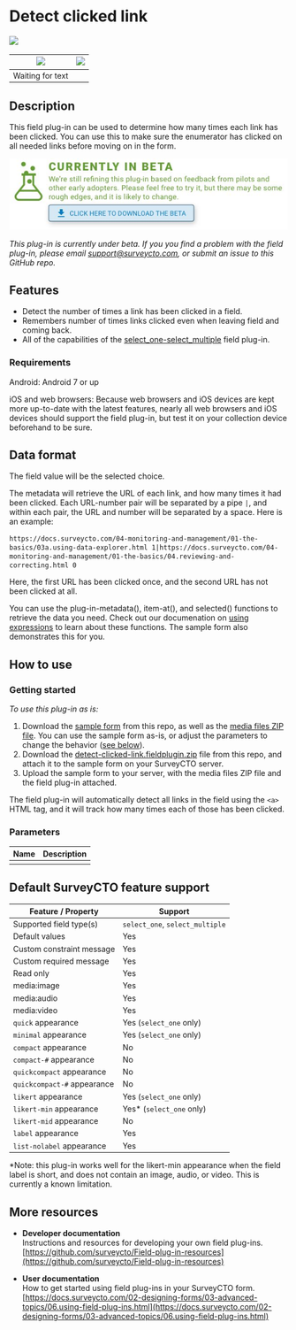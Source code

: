 # Detect clicked link

<img src="extras/readme-images/text_box_revealed.png" width="300px">

|<img src="extras/readme-images/blank_box.png" width="100px">|<img src="extras/readme-images/main_choice.png" width="100px">|
|:---:|:---:|
|Waiting for text||Main choice selected|

## Description

This field plug-in can be used to determine how many times each link has been clicked. You can use this to make sure the enumerator has clicked on all needed links before moving on in the form.

[![Download now](extras/readme-images/beta-release-download.jpeg)](https://github.com/surveycto/detect-clicked-link/raw/master/detect-clicked-link.fieldplugin.zip)

*This plug-in is currently under beta. If you you find a problem with the field plug-in, please email support@surveycto.com, or submit an issue to this GitHub repo.*

## Features

* Detect the number of times a link has been clicked in a field.
* Remembers number of times links clicked even when leaving field and coming back.
* All of the capabilities of the [select_one-select_multiple](https://github.com/surveycto/select_one-select_multiple/blob/master/README.md) field plug-in.

### Requirements

Android: Android 7 or up

iOS and web browsers: Because web browsers and iOS devices are kept more up-to-date with the latest features, nearly all web browsers and iOS devices should support the field plug-in, but test it on your collection device beforehand to be sure.

## Data format

The field value will be the selected choice.

The metadata will retrieve the URL of each link, and how many times it had been clicked. Each URL-number pair will be separated by a pipe `|`, and within each pair, the URL and number will be separated by a space. Here is an example:

    https://docs.surveycto.com/04-monitoring-and-management/01-the-basics/03a.using-data-explorer.html 1|https://docs.surveycto.com/04-monitoring-and-management/01-the-basics/04.reviewing-and-correcting.html 0

Here, the first URL has been clicked once, and the second URL has not been clicked at all.

You can use the plug-in-metadata(), item-at(), and selected() functions to retrieve the data you need. Check out our documenation on [using expressions](https://docs.surveycto.com/02-designing-forms/01-core-concepts/09.expressions.html) to learn about these functions. The sample form also demonstrates this for you.


## How to use

### Getting started

*To use this plug-in as is:*

1. Download the [sample form](https://github.com/surveycto/detect-clicked-link/raw/master/extras/sample-form/Other%20choice%20sample%20form.xlsx) from this repo, as well as the [media files ZIP file](https://github.com/surveycto/detect-clicked-link/raw/master/extras/sample-form/media.zip). You can use the sample form as-is, or adjust the parameters to change the behavior ([see below](#parameters)).
1. Download the [detect-clicked-link.fieldplugin.zip](https://github.com/surveycto/detect-clicked-link/raw/master/detect-clicked-link.fieldplugin.zip) file from this repo, and attach it to the sample form on your SurveyCTO server.
1. Upload the sample form to your server, with the media files ZIP file and the field plug-in attached.

The field plug-in will automatically detect all links in the field using the `<a>` HTML tag, and it will track how many times each of those has been clicked.

### Parameters

|Name|Description|
|:--|:--|
|||

## Default SurveyCTO feature support

| Feature / Property | Support |
| --- | --- |
| Supported field type(s) | `select_one`, `select_multiple`|
| Default values | Yes |
| Custom constraint message | Yes |
| Custom required message | Yes |
| Read only | Yes |
| media:image | Yes |
| media:audio | Yes |
| media:video | Yes |
| `quick` appearance | Yes (`select_one` only) |
| `minimal` appearance | Yes (`select_one` only) |
| `compact` appearance | No |
| `compact-#` appearance | No |
| `quickcompact` appearance | No |
| `quickcompact-#` appearance | No |
| `likert` appearance | Yes (`select_one` only) |
| `likert-min` appearance | Yes* (`select_one` only) |
| `likert-mid` appearance | No |
| `label` appearance | Yes |
| `list-nolabel` appearance | Yes |

*Note: this plug-in works well for the likert-min appearance when the field label is short, and does not contain an image, audio, or video. This is currently a known limitation.

## More resources

* **Developer documentation**  
Instructions and resources for developing your own field plug-ins.  
[https://github.com/surveycto/Field-plug-in-resources](https://github.com/surveycto/Field-plug-in-resources)

* **User documentation**  
How to get started using field plug-ins in your SurveyCTO form.  
[https://docs.surveycto.com/02-designing-forms/03-advanced-topics/06.using-field-plug-ins.html](https://docs.surveycto.com/02-designing-forms/03-advanced-topics/06.using-field-plug-ins.html)
